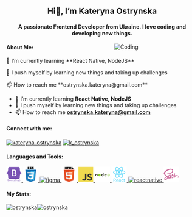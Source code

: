 <h2 align="center">Hi👋, I’m Kateryna Ostrynska</h2>
<h4 align="center">A passionate Frontend Developer from Ukraine. I love coding and developing new things.</h4>

<img align="right" alt="Coding" width="220" src="https://media.tenor.com/bQCHJwgCNuMAAAAM/kitten-cat.gif">

<h4 align="left">About Me:</h4>
<p align="left">🌱 I’m currently learning **React Native, NodeJS**</p>
<p align="left">🔭 I push myself by learning new things and taking up challenges</p>
<p align="left">📫 How to reach me **ostrynska.kateryna@gmail.com**</p>

- 🌱 I’m currently learning **React Native, NodeJS**
- 🔭 I push myself by learning new things and taking up challenges
- 📫 How to reach me **ostrynska.kateryna@gmail.com**

<h4 align="left">Connect with me:</h4>
<p align="left">
<a href="https://linkedin.com/in/kateryna-ostrynska" target="blank"><img align="center" src="https://raw.githubusercontent.com/rahuldkjain/github-profile-readme-generator/master/src/images/icons/Social/linked-in-alt.svg" alt="kateryna-ostrynska" height="30" width="40" /></a>
<a href="https://instagram.com/k_ostrynska" target="blank"><img align="center" src="https://raw.githubusercontent.com/rahuldkjain/github-profile-readme-generator/master/src/images/icons/Social/instagram.svg" alt="k_ostrynska" height="30" width="40" /></a>
</p>

<h4 align="left">Languages and Tools:</h4>
<p align="left"> <a href="https://getbootstrap.com" target="_blank" rel="noreferrer"> <img src="https://raw.githubusercontent.com/devicons/devicon/master/icons/bootstrap/bootstrap-plain-wordmark.svg" alt="bootstrap" width="40" height="40"/> </a> <a href="https://www.w3schools.com/css/" target="_blank" rel="noreferrer"> <img src="https://raw.githubusercontent.com/devicons/devicon/master/icons/css3/css3-original-wordmark.svg" alt="css3" width="40" height="40"/> </a> <a href="https://www.figma.com/" target="_blank" rel="noreferrer"> <img src="https://www.vectorlogo.zone/logos/figma/figma-icon.svg" alt="figma" width="40" height="40"/> </a> <a href="https://www.w3.org/html/" target="_blank" rel="noreferrer"> <img src="https://raw.githubusercontent.com/devicons/devicon/master/icons/html5/html5-original-wordmark.svg" alt="html5" width="40" height="40"/> </a> <a href="https://developer.mozilla.org/en-US/docs/Web/JavaScript" target="_blank" rel="noreferrer"> <img src="https://raw.githubusercontent.com/devicons/devicon/master/icons/javascript/javascript-original.svg" alt="javascript" width="40" height="40"/> </a> <a href="https://nodejs.org" target="_blank" rel="noreferrer"> <img src="https://raw.githubusercontent.com/devicons/devicon/master/icons/nodejs/nodejs-original-wordmark.svg" alt="nodejs" width="40" height="40"/> </a> <a href="https://reactjs.org/" target="_blank" rel="noreferrer"> <img src="https://raw.githubusercontent.com/devicons/devicon/master/icons/react/react-original-wordmark.svg" alt="react" width="40" height="40"/> </a> <a href="https://reactnative.dev/" target="_blank" rel="noreferrer"> <img src="https://reactnative.dev/img/header_logo.svg" alt="reactnative" width="40" height="40"/> </a> <a href="https://sass-lang.com" target="_blank" rel="noreferrer"> <img src="https://raw.githubusercontent.com/devicons/devicon/master/icons/sass/sass-original.svg" alt="sass" width="40" height="40"/> </a> </p>

<h4 align="left">My Stats:</h4>

<p><img align="left" src="https://github-readme-stats.vercel.app/api/top-langs?username=ostrynska&show_icons=true&locale=en&layout=compact&theme=tokyonight" alt="ostrynska" /></p>

<p><img align="left" src="https://github-readme-streak-stats.herokuapp.com/?user=ostrynska&&theme=tokyonight" alt="ostrynska" /></p>
